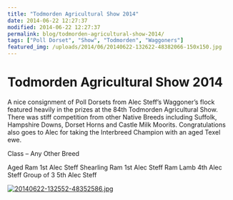 ```yaml
---
title: "Todmorden Agricultural Show 2014"
date: 2014-06-22 12:27:37
modified: 2014-06-22 12:27:37
permalink: blog/todmorden-agricultural-show-2014/
tags: ["Poll Dorset", "Show", "Todmorden", "Waggoners"]
featured_img: /uploads/2014/06/20140622-132622-48382066-150x150.jpg
---
```


# Todmorden Agricultural Show 2014

A nice consignment of Poll Dorsets from Alec Steff’s Waggoner’s flock featured heavily in the prizes at the 84th Todmorden Agricultural Show. There was stiff competition from other Native Breeds including Suffolk, Hampshire Downs, Dorset Horns and Castle Milk Moorits. Congratulations also goes to Alec for taking the Interbreed Champion with an aged Texel ewe.

Class – Any Other Breed

Aged Ram 1st Alec Steff
Shearling Ram 1st Alec Steff
Ram Lamb 4th Alec Steff
Group of 3 5th Alec Steff

[![20140622-132552-48352586.jpg](/uploads/2014/06/20140622-132552-48352586.jpg)](/uploads/2014/06/20140622-132552-48352586.jpg)
